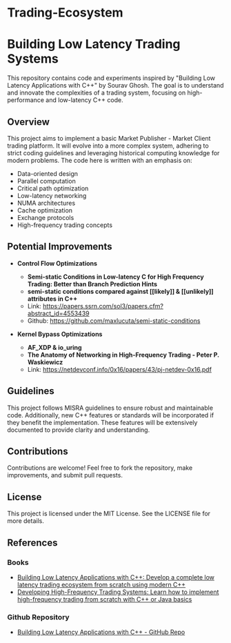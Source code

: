 # Trading-Ecosystem

# Building Low Latency Trading Systems

This repository contains code and experiments inspired by "Building Low Latency Applications with C++" by Sourav Ghosh. The goal is to understand and innovate the complexities of a trading system, focusing on high-performance and low-latency C++ code.

## Overview

This project aims to implement a basic Market Publisher - Market Client trading platform. It will evolve into a more complex system, adhering to strict coding guidelines and leveraging historical computing knowledge for modern problems. The code here is written with an emphasis on:

- Data-oriented design
- Parallel computation
- Critical path optimization
- Low-latency networking
- NUMA architectures
- Cache optimization
- Exchange protocols
- High-frequency trading concepts

## Potential Improvements

- **Control Flow Optimizations**
  - **Semi-static Conditions in Low-latency C for High Frequency Trading: Better than Branch Prediction Hints**
  - **semi-static conditions compared against [[likely]] & [[unlikely]] attributes in C++**
  - Link: https://papers.ssrn.com/sol3/papers.cfm?abstract_id=4553439
  - Github: https://github.com/maxlucuta/semi-static-conditions

- **Kernel Bypass Optimizations**
  - **AF_XDP & io_uring**
  - **The Anatomy of Networking in High-Frequency Trading - Peter P. Waskiewicz**
  - Link: https://netdevconf.info/0x16/papers/43/pj-netdev-0x16.pdf
 

## Guidelines

This project follows MISRA guidelines to ensure robust and maintainable code. Additionally, new C++ features or standards will be incorporated if they benefit the implementation. These features will be extensively documented to provide clarity and understanding.

## Contributions

Contributions are welcome! Feel free to fork the repository, make improvements, and submit pull requests.

## License

This project is licensed under the MIT License. See the LICENSE file for more details.

## References

### Books

- [Building Low Latency Applications with C++: Develop a complete low latency trading ecosystem from scratch using modern C++](https://www.packtpub.com/en-us/product/building-low-latency-applications-with-c-9781837639359)
- [Developing High-Frequency Trading Systems: Learn how to implement high-frequency trading from scratch with C++ or Java basics](https://www.packtpub.com/en-us/product/developing-high-frequency-trading-systems-9781803242811)

### Github Repository

- [Building Low Latency Applications with C++ - GitHub Repo](https://github.com/PacktPublishing/Building-Low-Latency-Applications-with-CPP/tree/main)
